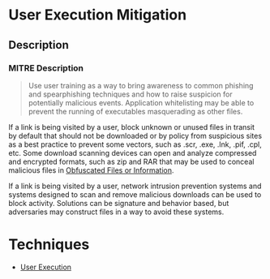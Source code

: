 
# User Execution Mitigation

## Description

### MITRE Description

> Use user training as a way to bring awareness to common phishing and spearphishing techniques and how to raise suspicion for potentially malicious events. Application whitelisting may be able to prevent the running of executables masquerading as other files.

If a link is being visited by a user, block unknown or unused files in transit by default that should not be downloaded or by policy from suspicious sites as a best practice to prevent some vectors, such as .scr, .exe, .lnk, .pif, .cpl, etc. Some download scanning devices can open and analyze compressed and encrypted formats, such as zip and RAR that may be used to conceal malicious files in [Obfuscated Files or Information](https://attack.mitre.org/techniques/T1027).

If a link is being visited by a user, network intrusion prevention systems and systems designed to scan and remove malicious downloads can be used to block activity. Solutions can be signature and behavior based, but adversaries may construct files in a way to avoid these systems.


# Techniques


* [User Execution](../techniques/User-Execution.md)

